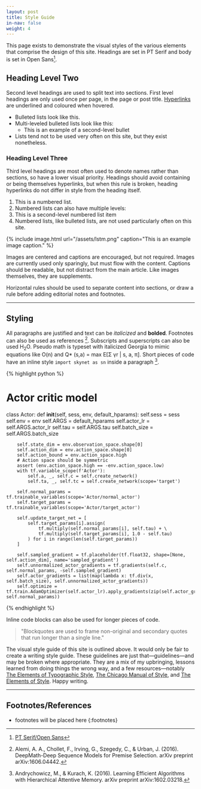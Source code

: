 ```yaml
---
layout: post
title: Style Guide
in-nav: false
weight: 4
---
```



This page exists to demonstrate the visual styles of the various elements that comprise the design of this site. Headings are set in PT Serif and body is set in Open Sans[^1]. 

## Heading Level Two

Second level headings are used to split text into sections. First level headings are only used once per page, in the page or post title. [Hyperlinks](/styleguide) are underlined and coloured when hovered.

- Bulleted lists look like this.
- Multi-leveled bulleted lists look like this:
    - This is an example of a second-level bullet
- Lists tend not to be used very often on this site, but they exist nonetheless.

### Heading Level Three

Third level headings are most often used to denote names rather than sections, so have a lower visual priority. Headings should avoid containing or being themselves hyperlinks, but when this rule is broken, heading hyperlinks do not differ in style from the heading itself.

1. This is a numbered list.
2. Numbered lists can also have multiple levels:
  1. This is a second-level numbered list item
3. Numbered lists, like bulleted lists, are not used particularly often on this site.

{% include image.html url="/assets/lstm.png" caption="This is an example image caption." %}

Images are centered and captions are encouraged, but not required. Images are currently used only sparingly, but must flow with the content. Captions should be readable, but not distract from the main article. Like images themselves, they are supplements.

Horizontal rules should be used to separate content into sections, or draw a rule before adding editorial notes and footnotes.

***

## Styling

All paragraphs are justified and text can be _italicized_ and **bolded**. Footnotes can also be used as references [^2]. Subscripts and superscripts can also be used H<sub>2</sub>O. Pseudo math is typeset with italicized Georgia to mimic equations like <span class="equation-mimic">O(n)</span> and <span class="equation-mimic">Q* (s,a) = max E[Σ γr | s, a, π]</span>. Short pieces of code have an inline style `import skynet as sn` inside a paragraph [^3].

{% highlight python %}
# Actor critic model
class Actor:
    def __init__(self, sess, env, default_hparams):
        self.sess = sess
        self.env = env
        self.ARGS = default_hparams
        self.actor_lr = self.ARGS.actor_lr
        self.tau = self.ARGS.tau
        self.batch_size = self.ARGS.batch_size

        self.state_dim = env.observation_space.shape[0]
        self.action_dim = env.action_space.shape[0]
        self.action_bound = env.action_space.high
        # Action space should be symmetric
        assert (env.action_space.high == -env.action_space.low)
        with tf.variable_scope(f'Actor'):
            self.a, _, self.c = self.create_network()
            self.ta, _, self.tc = self.create_network(scope='target')

        self.normal_params = tf.trainable_variables(scope='Actor/normal_actor')
        self.target_params = tf.trainable_variables(scope='Actor/target_actor')

        self.update_target_net = [
            self.target_params[i].assign(
                tf.multiply(self.normal_params[i], self.tau) + \
                tf.multiply(self.target_params[i], 1.0 - self.tau)
            ) for i in range(len(self.target_params))
        ]

        self.sampled_gradient = tf.placeholder(tf.float32, shape=[None, self.action_dim], name='sampled_gradient')
        self.unnormalized_actor_gradients = tf.gradients(self.c, self.normal_params, -self.sampled_gradient)
        self.actor_gradients = list(map(lambda x: tf.div(x, self.batch_size), self.unnormalized_actor_gradients))
        self.optimize = tf.train.AdamOptimizer(self.actor_lr).apply_gradients(zip(self.actor_gradients, self.normal_params))
{% endhighlight %}

Inline code blocks can also be used for longer pieces of code.

> "Blockquotes are used to frame non-original and secondary quotes that run longer than a single line."

The visual style guide of this site is outlined above. It would only be fair to create a writing style guide. These guidelines are just that—guidelines—and may be broken where appropriate. They are a mix of my upbringing, lessons learned from doing things the wrong way, and a few resources—notably [The Elements of Typographic Style][typograhic_style], [The Chicago Manual of Style][chicago_manual], and [The Elements of Style][elements_style]. Happy writing.

[typograhic_style]: https://amazon.com/gp/product/0881792128/
[chicago_manual]: https://amazon.com/gp/product/0226104206/
[elements_style]: https://amazon.com/gp/product/0143112724/

<!-- Appendix -->
[^1]: [PT Serif/Open Sans](https://fonts.google.com/specimen/PT+Serif)
[^2]: Alemi, A. A., Chollet, F., Irving, G., Szegedy, C., & Urban, J. (2016). DeepMath-Deep Sequence Models for Premise Selection. arXiv preprint arXiv:1606.04442.
[^3]: Andrychowicz, M., & Kurach, K. (2016). Learning Efficient Algorithms with Hierarchical Attentive Memory. arXiv preprint arXiv:1602.03218.

***

## Footnotes/References

* footnotes will be placed here
{:footnotes}

